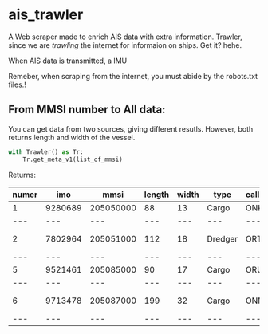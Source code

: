 # ais_trawler

A Web scraper made to enrich AIS data with extra information. Trawler, since we are *trawling* the internet for informaion on ships. Get it? hehe. 

When AIS data is transmitted, a IMU

Remeber, when scraping from the internet, you must abide by the robots.txt files.!

## From MMSI number to All data:

You can get data from two sources, giving different resutls. However, both returns length and width of the vessel. 


```python
with Trawler() as Tr:
    Tr.get_meta_v1(list_of_mmsi)

```


Returns:


|numer |imo|	mmsi	|length	|width	|type	|callsign	|Name|
| --- | --- | --- | --- | --- | --- | --- |--- |
|1	|9280689	| 205050000|	88|	13	|Cargo|	ONKX	|MARANT|
| --- | --- | --- | --- | --- | --- | --- |--- |
|2	|7802964	|205051000	|112	|18|	Dredger|	ORTV	|JAMES ENSOR|
| --- | --- | --- | --- | --- | --- | --- |--- |
|5	|9521461	|205085000	|90	|17	|Cargo|	ORUD|	SLOEBER|
| --- | --- | --- | --- | --- | --- | --- |--- |
|6	|9713478	|205087000	|199|	32|	Cargo	|ONMM	|CL EBISU|
| --- | --- | --- | --- | --- | --- | --- |--- |
